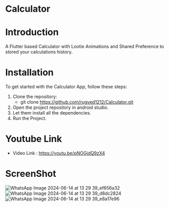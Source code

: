 # Calculator

# Introduction
A Flutter based Calculator with Lootie Animations and Shared Preference to stored your calculations history.


# Installation
  To get started with the Calculator App, follow these steps:
  
  1. Clone the repository:
     - git clone https://github.com/rugved1212/Calculator.git
  3. Open the project repository in android studio.
  4. Let them install all the dependencies.
  5. Run the Project.


# Youtube Link
- Video Link : https://youtu.be/pNOGjdQ9zX4


# ScreenShot

![WhatsApp Image 2024-06-14 at 13 29 39_ef656a32](https://github.com/rugved1212/Calculator/assets/133367170/1982f4e9-826d-4763-baa4-8025fdfd1ad0)
![WhatsApp Image 2024-06-14 at 13 29 39_d8dc2824](https://github.com/rugved1212/Calculator/assets/133367170/e6283f8c-44f3-459b-a3b6-6a29ad2e4080)
![WhatsApp Image 2024-06-14 at 13 29 39_e8a17e96](https://github.com/rugved1212/Calculator/assets/133367170/d770735e-c1f9-4e3f-acd1-fa8d96c48b30)
